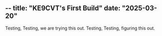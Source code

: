 --
title: "KE9CVT's First Build"
date: "2025-03-20"
--

Testing, Testing, we are trying this out. Testing, Testing, figuring this out.
